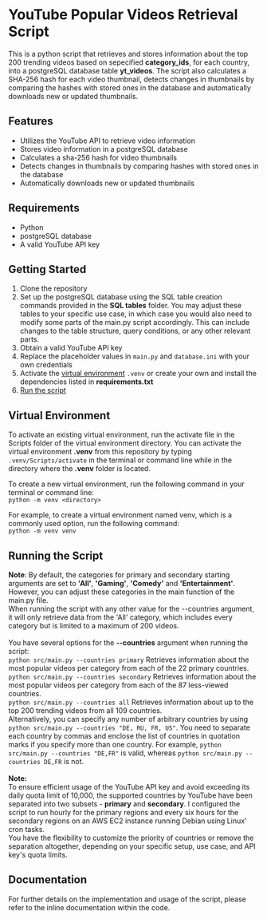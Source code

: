 # YouTube Popular Videos Retrieval Script

This is a python script that retrieves and stores information about the top 200 trending videos based on sepecified **category_ids**, for each country, into a postgreSQL database table **yt_videos**. The script also calculates a SHA-256 hash for each video thumbnail, detects changes in thumbnails by comparing the hashes with stored ones in the database and automatically downloads new or updated thumbnails.

## Features

- Utilizes the YouTube API to retrieve video information <br>
- Stores video information in a postgreSQL database <br>
- Calculates a sha-256 hash for video thumbnails <br>
- Detects changes in thumbnails by comparing hashes with stored ones in the database<br>
- Automatically downloads new or updated thumbnails<br>

## Requirements
- Python<br>
- postgreSQL database<br>
- A valid YouTube API key

## Getting Started

1. Clone the repository <br>
2. Set up the postgreSQL database using the SQL table creation commands provided in the **SQL tables** folder. You may adjust these tables to your specific use case, in which case you would also need to modify some parts of the main.py script accordingly. This can include changes to the table structure, query conditions, or any other relevant parts.<br>
3. Obtain a valid YouTube API key<br>
4. Replace the placeholder values in `main.py` and `database.ini` with your own credentials<br>
5. Activate the [virtual environment](#virtual-environment) `.venv` or create your own and install the dependencies listed in **requirements.txt**
6. [Run the script](#running-the-script)

## Virtual Environment 

To activate an existing virtual environment, run the activate file in the Scripts folder of the virtual environment directory. You can activate the virtual environment **.venv** from this repository by typing `.venv/Scripts/activate` in the terminal or command line while in the directory where the **.venv** folder is located.

To create a new virtual environment, run the following command in your terminal or command line: <br>
`python -m venv <directory>`

For example, to create a virtual environment named venv, which is a commonly used option, run the following command: <br>
`python -m venv venv`

## Running the Script

**Note**: By default, the categories for primary and secondary starting arguments are set to **'All'**, **'Gaming'**, **'Comedy'** and **'Entertainment'**. However, you can adjust these categories in the main function of the main.py file.
<br>
When running the script with any other value for the --countries argument, it will only retrieve data from the 'All' category, which includes every category but is limited to a maximum of 200 videos.
<br>
<br>
You have several options for the **--countries** argument when running the script:
<br>
`python src/main.py --countries primary` Retrieves information about the most popular videos per category from each of the 22 primary countries.
<br>`python src/main.py --countries secondary` Retrieves information about the most popular videos per category from each of the 87 less-viewed countries.
<br>
`python src/main.py --countries all` Retrieves information about up to the top 200 trending videos from all 109 countries.
<br>
Alternatively, you can specify any number of arbitrary countries by using `python src/main.py --countries "DE, RU, FR, US"`. You need to separate each country by commas and enclose the list of countries in quotation marks if you specify more than one country. For example, `python src/main.py --countries "DE,FR"` is valid, whereas `python src/main.py --countries DE,FR` is not.
<br>
<br>
**Note:**<br>
To ensure efficient usage of the YouTube API key and avoid exceeding its daily quota limit of 10,000, the supported countries by YouTube have been separated into two subsets - **primary** and **secondary**. I configured the script to run hourly for the primary regions and every six hours for the secondary regions on an AWS EC2 instance running Debian using Linux' cron tasks. 
<br> You have the flexibility to customize the priority of countries or remove the separation altogether, depending on your specific setup, use case, and API key's quota limits.


## Documentation

For further details on the implementation and usage of the script, please refer to the inline documentation within the code.